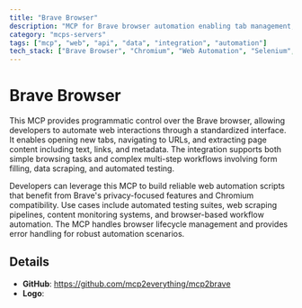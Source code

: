 ```yaml
---
title: "Brave Browser"
description: "MCP for Brave browser automation enabling tab management, page navigation, and content extraction for web workflows."
category: "mcps-servers"
tags: ["mcp", "web", "api", "data", "integration", "automation"]
tech_stack: ["Brave Browser", "Chromium", "Web Automation", "Selenium", "Playwright"]
---
```


# Brave Browser

This MCP provides programmatic control over the Brave browser, allowing developers to automate web interactions through a standardized interface. It enables opening new tabs, navigating to URLs, and extracting page content including text, links, and metadata. The integration supports both simple browsing tasks and complex multi-step workflows involving form filling, data scraping, and automated testing.

Developers can leverage this MCP to build reliable web automation scripts that benefit from Brave's privacy-focused features and Chromium compatibility. Use cases include automated testing suites, web scraping pipelines, content monitoring systems, and browser-based workflow automation. The MCP handles browser lifecycle management and provides error handling for robust automation scenarios.

## Details

- **GitHub**: https://github.com/mcp2everything/mcp2brave
- **Logo**: 
